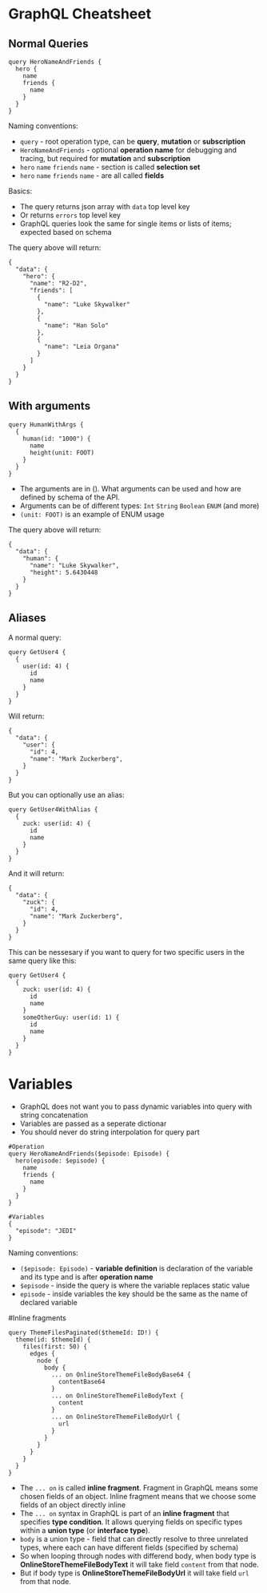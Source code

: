 # GraphQL Cheatsheet

## Normal Queries

```
query HeroNameAndFriends {
  hero {
    name
    friends {
      name
    }
  }
}
```

Naming conventions:
* `query` - root operation type, can be **query**, **mutation** or **subscription**
* `HeroNameAndFriends` - optional **operation name** for debugging and tracing, but required for **mutation** and **subscription**
* `hero` `name` `friends` `name` - section is called **selection set**
* `hero` `name` `friends` `name` - are all called **fields**

Basics:
* The query returns json array with `data` top level key
* Or returns `errors` top level key
* GraphQL queries look the same for single items or lists of items; expected based on schema

The query above will return:

```
{
  "data": {
    "hero": {
      "name": "R2-D2",
      "friends": [
        {
          "name": "Luke Skywalker"
        },
        {
          "name": "Han Solo"
        },
        {
          "name": "Leia Organa"
        }
      ]
    }
  }
}
```

## With arguments

```
query HumanWithArgs {
  {
    human(id: "1000") {
      name
      height(unit: FOOT)
    }
  }
}
```

* The arguments are in (). What arguments can be used and how are defined by schema of the API.
* Arguments can be of different types: `Int` `String` `Boolean` `ENUM` (and more)
* `(unit: FOOT)` is an example of ENUM usage

The query above will return:

```
{
  "data": {
    "human": {
      "name": "Luke Skywalker",
      "height": 5.6430448
    }
  }
}
```

## Aliases

A normal query:
```
query GetUser4 {
  {
    user(id: 4) {
      id
      name
    }
  }
}
```

Will return:
```
{
  "data": {
    "user": {
      "id": 4,
      "name": "Mark Zuckerberg",
    }
  }
}
```

But you can optionally use an alias:
```
query GetUser4WithAlias {
  {
    zuck: user(id: 4) {
      id
      name
    }
  }
}

```

And it will return:
```
{
  "data": {
    "zuck": {
      "id": 4,
      "name": "Mark Zuckerberg",
    }
  }
}
```

This can be nessesary if you want to query for two specific users in the same query like this:
```
query GetUser4 {
  {
    zuck: user(id: 4) {
      id
      name
    }
    someOtherGuy: user(id: 1) {
      id
      name
    }
  }
}
```

# Variables

* GraphQL does not want you to pass dynamic variables into query with string concatenation
* Variables are passed as a seperate dictionar
* You should never do string interpolation for query part

```
#Operation
query HeroNameAndFriends($episode: Episode) {
  hero(episode: $episode) {
    name
    friends {
      name
    }
  }
}

#Variables
{
  "episode": "JEDI"
}
```

Naming conventions:
* `($episode: Episode)` - **variable definition** is declaration of the variable and its type and is after **operation name**
* `$episode` - inside the query is where the variable replaces static value
* `episode` - inside variables the key should be the same as the name of declared variable

#Inline fragments

```
query ThemeFilesPaginated($themeId: ID!) {
  theme(id: $themeId) {
    files(first: 50) {
      edges {
        node {
          body {
            ... on OnlineStoreThemeFileBodyBase64 {
              contentBase64
            }
            ... on OnlineStoreThemeFileBodyText {
              content
            }
            ... on OnlineStoreThemeFileBodyUrl {
              url
            }
          }
        }
      }
    }
  }
}
```
* The `... on` is called **inline fragment**. Fragment in GraphQL means some chosen fields of an object. Inline fragment means that we choose some fields of an object directly inline
* The `... on` syntax in GraphQL is part of an **inline fragment** that specifies **type condition**. It allows querying fields on specific types within a **union type** (or **interface type**).
* `body` is a union type - field that can directly resolve to three unrelated types, where each can have different fields (specified by schema)
* So when looping through nodes with differend body, when body type is **OnlineStoreThemeFileBodyText** it will take field `content` from that node.
* But if body type is **OnlineStoreThemeFileBodyUrl** it will take field `url` from that node.
